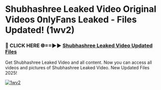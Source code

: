 # Shubhashree Leaked Video Original Videos 0nlyFans Leaked - Files Updated! (1wv2)

<h3>🔴 CLICK HERE 🌐==►► <a href="https://tinyurl.com/2wckxsce" rel="nofollow">Shubhashree Leaked Video Updated Files</a></h3>

Get Shubhashree Leaked Video and all content. Now you can access all videos and pictures of Shubhashree Leaked Video. New Updated Files 2025!

[![1wv2](https://i.imgur.com/AFduVYN.gif)](https://tinyurl.com/2wckxsce)
